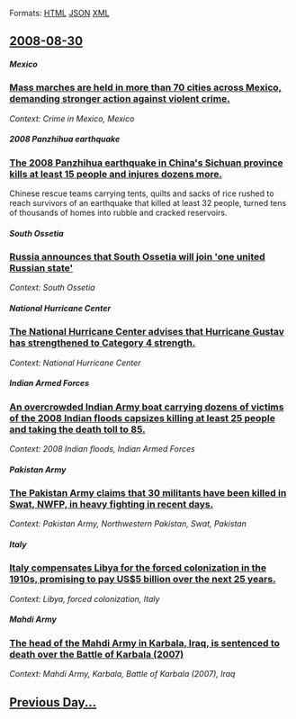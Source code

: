 
Formats: [HTML](2008/08/30/index.html)  [JSON](2008/08/30/index.json)  [XML](2008/08/30/index.xml)  

## [2008-08-30](/news/2008/08/30/index.md)

##### Mexico
### [ Mass marches are held in more than 70 cities across Mexico, demanding stronger action against violent crime. ](/news/2008/08/30/mass-marches-are-held-in-more-than-70-cities-across-mexico-demanding-stronger-action-against-violent-crime.md)
_Context: Crime in Mexico, Mexico_

##### 2008 Panzhihua earthquake
### [ The 2008 Panzhihua earthquake in China's Sichuan province kills at least 15 people and injures dozens more. ](/news/2008/08/30/the-2008-panzhihua-earthquake-in-china-s-sichuan-province-kills-at-least-15-people-and-injures-dozens-more.md)
Chinese rescue teams carrying tents, quilts and sacks of rice rushed to reach survivors of an earthquake that killed at least 32 people, turned tens of thousands of homes into rubble and cracked reservoirs. 

##### South Ossetia
### [ Russia announces that South Ossetia will join 'one united Russian state' ](/news/2008/08/30/russia-announces-that-south-ossetia-will-join-one-united-russian-state.md)
_Context: South Ossetia_

##### National Hurricane Center
### [ The National Hurricane Center advises that Hurricane Gustav has strengthened to Category 4 strength. ](/news/2008/08/30/the-national-hurricane-center-advises-that-hurricane-gustav-has-strengthened-to-category-4-strength.md)
_Context: National Hurricane Center_

##### Indian Armed Forces
### [ An overcrowded Indian Army boat carrying dozens of victims of the 2008 Indian floods capsizes killing at least 25 people and taking the death toll to 85. ](/news/2008/08/30/an-overcrowded-indian-army-boat-carrying-dozens-of-victims-of-the-2008-indian-floods-capsizes-killing-at-least-25-people-and-taking-the-dea.md)
_Context: 2008 Indian floods, Indian Armed Forces_

##### Pakistan Army
### [ The Pakistan Army claims that 30 militants have been killed in Swat, NWFP, in heavy fighting in recent days. ](/news/2008/08/30/the-pakistan-army-claims-that-30-militants-have-been-killed-in-swat-nwfp-in-heavy-fighting-in-recent-days.md)
_Context: Pakistan Army, Northwestern Pakistan, Swat, Pakistan_

##### Italy
### [ Italy compensates Libya for the forced colonization in the 1910s, promising to pay US$5 billion over the next 25 years. ](/news/2008/08/30/italy-compensates-libya-for-the-forced-colonization-in-the-1910s-promising-to-pay-us-5-billion-over-the-next-25-years.md)
_Context: Libya, forced colonization, Italy_

##### Mahdi Army
### [ The head of the Mahdi Army in Karbala, Iraq, is sentenced to death over the Battle of Karbala (2007) ](/news/2008/08/30/the-head-of-the-mahdi-army-in-karbala-iraq-is-sentenced-to-death-over-the-battle-of-karbala-2007.md)
_Context: Mahdi Army, Karbala, Battle of Karbala (2007), Iraq_

## [Previous Day...](/news/2008/08/29/index.md)

